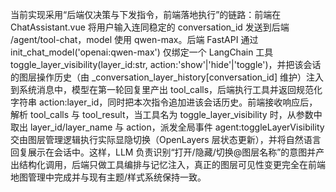 当前实现采用“后端仅决策与下发指令，前端落地执行”的链路：前端在 ChatAssistant.vue 将用户输入连同稳定的 conversation_id 发送到后端 /agent/tool-chat，model 使用 qwen-max。后端 FastAPI 通过 init_chat_model('openai:qwen-max') 仅绑定一个 LangChain 工具 toggle_layer_visibility(layer_id:str, action:'show'|'hide'|'toggle')，并把该会话的图层操作历史（由 _conversation_layer_history[conversation_id] 维护）注入到系统消息中，模型在第一轮回复里产出 tool_calls，后端执行工具并返回规范化字符串 action:layer_id，同时把本次指令追加进该会话历史。前端接收响应后，解析 tool_calls 与 tool_result，当工具名为 toggle_layer_visibility 时，从参数中取出 layer_id/layer_name 与 action，派发全局事件 agent:toggleLayerVisibility 交由图层管理逻辑执行实际显隐切换（OpenLayers 层状态更新），并将自然语言回复展示在会话中。这样，LLM 负责识别“打开/隐藏/切换@图层名称”的意图并产出结构化调用，后端只做工具编排与记忆注入，真正的图层可见性变更完全在前端地图管理中完成并与现有主题/样式系统保持一致。